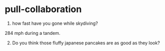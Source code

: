 # pull-collaboration

1. how fast have you gone while skydiving?

284 mph during a tandem.

2. Do you think those fluffy japanese pancakes are as good as they look?